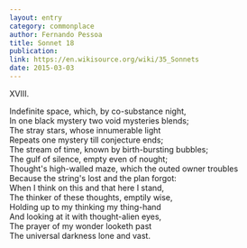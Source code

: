 ```yaml
---
layout: entry
category: commonplace
author: Fernando Pessoa
title: Sonnet 18
publication:
link: https://en.wikisource.org/wiki/35_Sonnets
date: 2015-03-03
---
```


XVIII. 

Indefinite space, which, by co-substance night,
<br>In one black mystery two void mysteries blends;
<br>The stray stars, whose innumerable light
<br>Repeats one mystery till conjecture ends;
<br>The stream of time, known by birth-bursting bubbles;
<br>The gulf of silence, empty even of nought;
<br>Thought's high-walled maze, which the outed owner troubles
<br>Because the string's lost and the plan forgot:
<br>When I think on this and that here I stand,
<br>The thinker of these thoughts, emptily wise,
<br>Holding up to my thinking my thing-hand
<br>And looking at it with thought-alien eyes,
<br>The prayer of my wonder looketh past
<br>The universal darkness lone and vast.